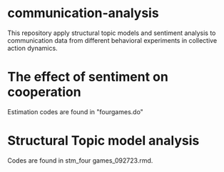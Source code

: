 # communication-analysis
This repository apply structural topic models and sentiment analysis to communication data from different behavioral experiments in collective action dynamics.
# The effect of sentiment on cooperation
Estimation codes are found in "fourgames.do"
# Structural Topic model analysis
Codes are found in stm_four games_092723.rmd.

